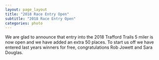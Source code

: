 ```yaml
---
layout: page_layout
title: "2018 Race Entry Open"
subtitle: "2018 Race Entry Open"
categories: photo
---
```


We are glad to announce that entry into the 2018 Trafford Trails 5 miler is now open and we have added an extra 50 places. To start us off we have entered last years winners for free, 
congratulations Rob Jowett and Sara Douglas.
